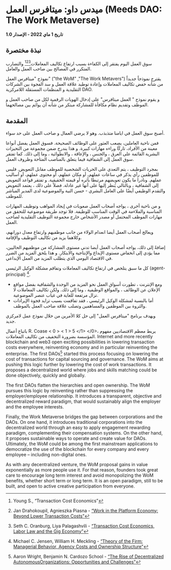 # ميدس داو: ميتافرس العمل (Meeds DAO: The Work Metaverse)

**تاريخ 1 ماي 2022 - الإصدار 1.0**

## نبذة مختصرة

سوق العمل اليوم يفتقر إلى الكفاءة بسبب ارتفاع تكاليف المعاملات[^1][^2][^3]</sup> والتضارب المتكرر في المصالح بين صاحب العمل والعامل.

نموذج "ميتافرس العمل" ("the WoM" ,"The Work Metavers") يقترح نموذجاً جديداً من شأنه خفض تكاليف المعاملات وإعادة توطيد علاقة العمل و سد الفجوة بين الشركات التقليدية و المنظمات المستقلة اللامركزية DAO.

و يقوم نموذج " العمل ميتافرس" على إدخال الهويات الرقمية لكل من صاحب العمل و الموظف وتقديم نظام مكافأة للمشاركة مبتكر من شأنه أن يوائم بين مصالحهما.

## المقدمة

أصبح سوق العمل في ايامنا متذبذب. وهو لا يرضي العمال و صاحب العمل على حد سواء.

فمن ناحية العاملين، يصعب العثور على الوظائف الصحيحة. فسوق العمل يفضل أنواعا معينة من الأفراد، تاركًا وراءه مهارات كبيرة. و هذا يندرج ضمن مجموعة من التحيزات البشرية القائمة على العرق ، والجنس ، والإعاقة ، والانطوائية ، وما إلى ذلك. كما تفتقر سوق العمل إلى الشفافية فيما يتعلق بالمناصب المتاحة وظروف العمل.

بمجرد التوظيف ، يتم التعدي على الحريات الشخصية للموظف مقابل التعويض. فليس للموظفين رأي يذكر في ساعات عملهم، أو مكان عملهم، أو محتوى عملهم، أو أساليب عملهم. ونادرا ما يكون تعويضهم مرتبطا بأثره أو قيمته الحقيقية. و تفتقر قواعد التعويض إلى الشفافية ، وبالتالي يُنظر إليها على أنها غير عادلة. فضلاً على ذلك ، يعتمد التعويض والتقدم الوظيفي أيضًا على العامل البشري - حسن النية والموضوعية لدى المدير المباشر للموظف.

و من ناحية أخرى ، يواجه أصحاب العمل صعوبات في إيجاد المواهب وتوظيف المهارات المناسبة والملاءمة في الوقت المناسب للوظيفة. فلا توجد طريقة موضوعية للتحقق من مهارات الموظف المحتمل أو مصدر الأشخاص خارج مجموعة التوظيف التقليدية لصاحب العمل.

ويعالج أصحاب العمل أيضا انعدام الولاء من جانب موظفيهم وارتفاع معدل دورانهم، وكلاهما يزيد من تكاليف التوظيف والإقامة.

إضافةً إلى ذلك، يواجه أصحاب العمل أيضا تدني مستوى المشاركة من موظفيهم الحاليين، مما يؤدي إلى انخفاض مستوى الإبداع والإنتاجية والابتكار. و هذا يلحق المزيد من الضرر في الاقتصاد اليومي الذي يتطلب المزيد من العمل الإبداعي.

كل ما سبق يتلخص في ارتفاع تكاليف المعاملات وتفاقم مشكلة الوكيل الرئيسي (agent-principal) [^4].

- ومع الإنترنت ، تطورت أسواق العمل نحو المزيد من الوحدة والشفافية بفضل مواقع الإعلان عن الوظائف ، والمواقع الوظيفية ، وما إلى ذلك. ولكن تكاليف المعاملات لا تزال مرتفعة للغاية في غياب عنصر الموضوعية.
- أما بالنسبة لمشكلة الوكيل الرئيسي ، فقد تفاقمت بسبب تزايد فجوة الإيرادات والثروة بين الموظفين والمساهمين وتصلب علاقة صاحب العمل بالموظف.

ويهدف برنامج "ميتافرس العمل" إلى حل كلا الأمرين من خلال نموذج عمل لامركزي جديد.

باتباع أعمال R. Coase < 0 > < 1 > 5 </1> </0>، يربط معظم الاقتصاديين مفهوم المؤسسة بضرورة التخفيف من تكاليف المعاملات. Internet and more recently blockchain and web3 open exciting possibilities in lowering transaction costs everywhere, reinventing economy and in particular reinventing the enterprise. The first DAOs[^6] started this process focusing on lowering the cost of transactions for capital sourcing and governance. The WoM aims at pushing this logic further by lowering the cost of work transactions. It proposes a decentralized world where jobs and skills matching could be done objectively, quickly and globally.

The first DAOs flatten the hierarchies and open ownership. The WoM pursues this logic by reinventing rather than suppressing the employer/employee relationship. It introduces a transparent, objective and decentralized reward paradigm, that would sustainably align the employer and the employee interests.

Finally, the Work Metaverse bridges the gap between corporations and the DAOs. On one hand, it introduces traditional corporations into the decentralized world through an easy to apply engagement rewarding paradigm, complementing their compensation systems. On the other hand, it proposes sustainable ways to operate and create value for DAOs. Ultimately, the WoM could be among the first mainstream applications to democratize the use of the blockchain for every company and every employee – including non-digital ones.

As with any decentralized venture, the WoM proposal gains in value exponentially as more people use it. For that reason, founders took great care to encourage long term interest and avoid monopolizing the WoM benefits, whether short term or long term. It is an open paradigm, still to be built, and open to active creative participation from everyone.


[^1]: Young S., “Transaction Cost Economics”
[^2]: Jan Drahokoupil, Agnieszka Piasna - [“Work in the Platform Economy: Beyond Lower Transaction Costs”](https://www.intereconomics.eu/contents/year/2017/number/6/article/work-in-the-platform-economy-beyond-lower-transaction-costs.html)
[^3]: Seth C. Oranburg, Liya Palagashvili - [“Transaction Cost Economics, Labor Law and the Gig Economy”](https://dsc.duq.edu/cgi/viewcontent.cgi?article=1115&context=law-faculty-scholarship)
[^4]: Michael C. Jensen, William H. Meckling - [“Theory of the Firm: Managerial Behavior, Agency Costs and Ownership Structure”](https://www.academia.edu/download/37786595/jensen-meckling.pdf)
[^5]: R. Coase - [“The nature of the firm”](http://econdse.org/wp-content/uploads/2014/09/firm-coase.pdf)
[^6]: Aaron Wright, Benjamin N. Cardozo School - [“The Rise of Decentralized AutonomousOrganizations: Opportunities and Challenges”](https://stanford-jblp.pubpub.org/pub/rise-of-daos/release/1)

